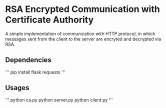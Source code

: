 # RSA Encrypted Communication with Certificate Authority

A simple implementation of communication with HTTP protocol, in which messages sent from the client to the server are encryted and decrypted via RSA.

Dependencies
------------
'''
pip install flask requests
'''

Usages
------
'''
python ca.py
python server.py
python client.py
'''